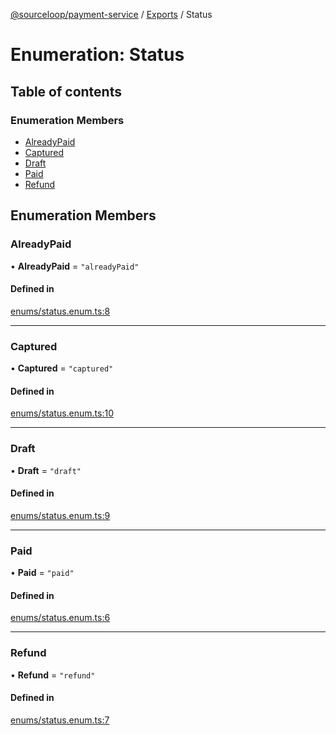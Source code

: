[@sourceloop/payment-service](../README.md) / [Exports](../modules.md) / Status

# Enumeration: Status

## Table of contents

### Enumeration Members

- [AlreadyPaid](Status.md#alreadypaid)
- [Captured](Status.md#captured)
- [Draft](Status.md#draft)
- [Paid](Status.md#paid)
- [Refund](Status.md#refund)

## Enumeration Members

### AlreadyPaid

• **AlreadyPaid** = ``"alreadyPaid"``

#### Defined in

[enums/status.enum.ts:8](https://github.com/sourcefuse/loopback4-microservice-catalog/blob/53060ad88/services/payment-service/src/enums/status.enum.ts#L8)

___

### Captured

• **Captured** = ``"captured"``

#### Defined in

[enums/status.enum.ts:10](https://github.com/sourcefuse/loopback4-microservice-catalog/blob/53060ad88/services/payment-service/src/enums/status.enum.ts#L10)

___

### Draft

• **Draft** = ``"draft"``

#### Defined in

[enums/status.enum.ts:9](https://github.com/sourcefuse/loopback4-microservice-catalog/blob/53060ad88/services/payment-service/src/enums/status.enum.ts#L9)

___

### Paid

• **Paid** = ``"paid"``

#### Defined in

[enums/status.enum.ts:6](https://github.com/sourcefuse/loopback4-microservice-catalog/blob/53060ad88/services/payment-service/src/enums/status.enum.ts#L6)

___

### Refund

• **Refund** = ``"refund"``

#### Defined in

[enums/status.enum.ts:7](https://github.com/sourcefuse/loopback4-microservice-catalog/blob/53060ad88/services/payment-service/src/enums/status.enum.ts#L7)
